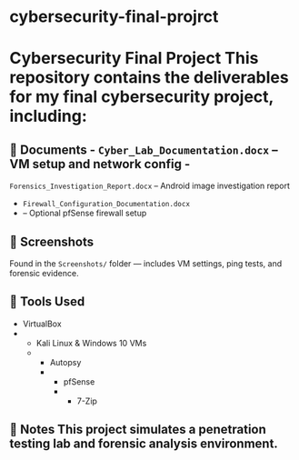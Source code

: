 # cybersecurity-final-projrct
# Cybersecurity Final Project This repository contains the deliverables for my final cybersecurity project, including: 
## 📄 Documents - `Cyber_Lab_Documentation.docx` – VM setup and network config - 
`Forensics_Investigation_Report.docx` 
– Android image investigation report 
- `Firewall_Configuration_Documentation.docx`
- – Optional pfSense firewall setup 
## 📸 Screenshots 
Found in the `Screenshots/` folder — 
includes VM settings, ping tests, and forensic evidence. 
## 🧪 Tools Used 
- VirtualBox
- - Kali Linux & Windows 10 VMs
  - - Autopsy
    - - pfSense
      - - 7-Zip 
## 📌 Notes This project simulates a penetration testing lab and forensic analysis environment.

